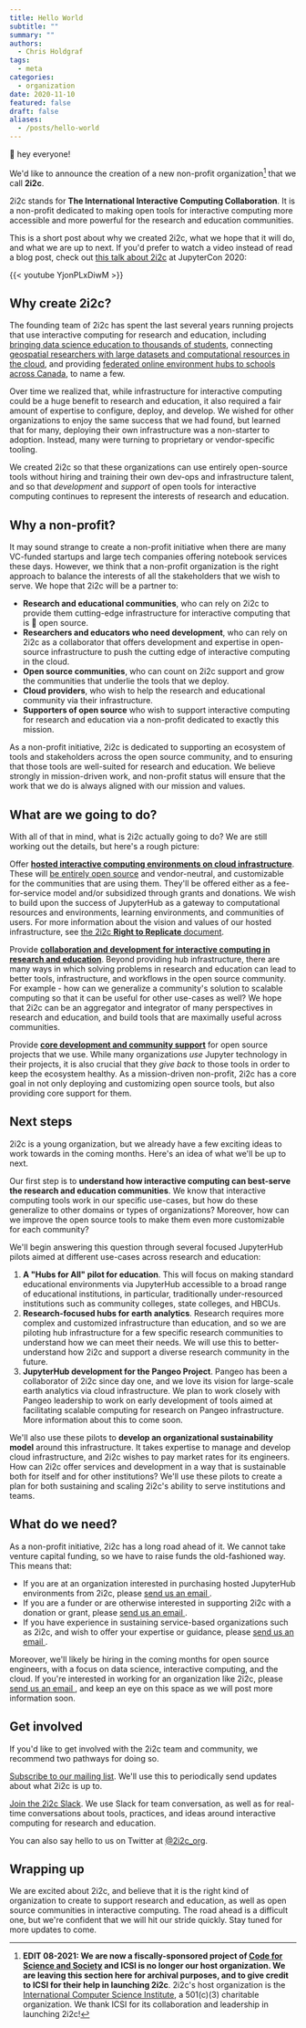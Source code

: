 ```yaml
---
title: Hello World
subtitle: ""
summary: ""
authors:
  - Chris Holdgraf
tags:
  - meta
categories:
  - organization
date: 2020-11-10
featured: false
draft: false
aliases:
  - /posts/hello-world
---
```


👋 hey everyone!

We'd like to announce the creation of a new non-profit organization[^1] that we call **2i2c**.

[^1]: **EDIT 08-2021: We are now a fiscally-sponsored project of [Code for Science and Society](https://codeforscience.org) and ICSI is no longer our host organization. We are leaving this section here for archival purposes, and to give credit to ICSI for their help in launching 2i2c**. 2i2c's host organization is the [International Computer Science Institute](http://www.icsi.berkeley.edu/), a 501(c)(3) charitable organization. We thank ICSI for its collaboration and leadership in launching 2i2c! 


2i2c stands for **The International Interactive Computing Collaboration**. It is a non-profit dedicated to making open tools for interactive computing more accessible and more powerful for the research and education communities.

This is a short post about why we created 2i2c, what we hope that it will do, and what we are up to next. If you'd prefer to watch a video instead of read a blog post, check out [this talk about 2i2c](https://cfp.jupytercon.com/2020/schedule/presentation/209/2i2c-sustaining-open-source-through-hosted-jupyter-infrastructure-for-research-and-education/) at JupyterCon 2020:

{{< youtube YjonPLxDiwM >}}

## Why create 2i2c?

The founding team of 2i2c has spent the last several years running projects that use interactive computing for research and education, including [bringing data science education to thousands of students](/founders#datahub), connecting [geospatial researchers with large datasets and computational resources in the cloud](/founders#pangeo), and providing [federated online environment hubs to schools across Canada](/founders#syzygy), to name a few.

Over time we realized that, while infrastructure for interactive computing could be a huge benefit to research and education, it also required a fair amount of expertise to configure, deploy, and develop. We wished for other organizations to enjoy the same success that we had found, but learned that for many, deploying their own infrastructure was a non-starter to adoption. Instead, many were turning to proprietary or vendor-specific tooling.

We created 2i2c so that these organizations can use entirely open-source tools without hiring and training their own dev-ops and infrastructure talent, and so that _development_ and _support_ of open tools for interactive computing continues to represent the interests of research and education.

## Why a non-profit?

It may sound strange to create a non-profit initiative when there are many VC-funded startups and large tech companies offering notebook services these days. However, we think that a non-profit organization is the right approach to balance the interests of all the stakeholders that we wish to serve. We hope that 2i2c will be a partner to:

- **Research and educational communities**, who can rely on 2i2c to provide them cutting-edge infrastructure for interactive computing that is 💯 open source.
- **Researchers and educators who need development**, who can rely on 2i2c as a collaborator that offers development and expertise in open-source infrastructure to push the cutting edge of interactive computing in the cloud.
- **Open source communities**, who can count on 2i2c support and grow the communities that underlie the tools that we deploy.
- **Cloud providers**, who wish to help the research and educational community via their infrastructure.
- **Supporters of open source** who wish to support interactive computing for research and education via a non-profit dedicated to exactly this mission.

As a non-profit initiative, 2i2c is dedicated to supporting an ecosystem of tools and stakeholders across the open source community, and to ensuring that those tools are well-suited for research and education. We believe strongly in mission-driven work, and non-profit status will ensure that the work that we do is always aligned with our mission and values.

## What are we going to do?

With all of that in mind, what is 2i2c actually going to do? We are still working out the details, but here's a rough picture:

Offer [**hosted interactive computing environments on cloud infrastructure**](/infrastructure). These will [be entirely open source](/right-to-replicate) and vendor-neutral, and customizable for the communities that are using them. They'll be offered either as a fee-for-service model and/or subsidized through grants and donations. We wish to build upon the success of JupyterHub as a gateway to computational resources and environments, learning environments, and communities of users. For more information about the vision and values of our hosted infrastructure, see [the 2i2c **Right to Replicate** document](/right-to-replicate).

Provide [**collaboration and development for interactive computing in research and education**](/infrastructure#research-development-hubs). Beyond providing hub infrastructure, there are many ways in which solving problems in research and education can lead to better tools, infrastructure, and workflows in the open source community. For example - how can we generalize a community's solution to scalable computing so that it can be useful for other use-cases as well? We hope that 2i2c can be an aggregator and integrator of many perspectives in research and education, and build tools that are maximally useful across communities.

Provide [**core development and community support**](/service/#jupyter) for open source projects that we use. While many organizations *use* Jupyter technology in their projects, it is also crucial that they *give back* to those tools in order to keep the ecosystem healthy. As a mission-driven non-profit, 2i2c has a core goal in not only deploying and customizing open source tools, but also providing core support for them.

## Next steps

2i2c is a young organization, but we already have a few exciting ideas to work towards in the coming months. Here's an idea of what we'll be up to next.

Our first step is to **understand how interactive computing can best-serve the research and education communities**. We know that interactive computing tools work in our specific use-cases, but how do these generalize to other domains or types of organizations? Moreover, how can we improve the open source tools to make them even more customizable for each community?

We'll begin answering this question through several focused JupyterHub pilots aimed at different use-cases across research and education:

1. **A "Hubs for All" pilot for education**. This will focus on making standard educational environments via JupyterHub accessible to a broad range of educational institutions, in particular, traditionally under-resourced institutions such as community colleges, state colleges, and HBCUs.
2. **Research-focused hubs for earth analytics**. Research requires more complex and customized infrastructure than education, and so we are piloting hub infrastructure for a few specific research communities to understand how we can meet their needs. We will use this to better-understand how 2i2c and support a diverse research community in the future.
3. **JupyterHub development for the Pangeo Project**. Pangeo has been a collaborator of 2i2c since day one, and we love its vision for large-scale earth analytics via cloud infrastructure. We plan to work closely with Pangeo leadership to work on early development of tools aimed at facilitating scalable computing for research on Pangeo infrastructure. More information about this to come soon.

We'll also use these pilots to **develop an organizational sustainability model** around this infrastructure. It takes expertise to manage and develop cloud infrastructure, and 2i2c wishes to pay market rates for its engineers. How can 2i2c offer services and development in a way that is sustainable both for itself and for other institutions? We'll use these pilots to create a plan for both sustaining and scaling 2i2c's ability to serve institutions and teams.

## What do we need?

As a non-profit initiative, 2i2c has a long road ahead of it. We cannot take venture capital funding, so we have to raise funds the old-fashioned way. This means that:

- If you are at an organization interested in purchasing hosted JupyterHub environments from 2i2c, please [send us an email <i class="fas fa-envelope"></i>](mailto:hello@2i2c.org).
- If you are a funder or are otherwise interested in supporting 2i2c with a donation or grant, please [send us an email <i class="fas fa-envelope"></i>](mailto:hello@2i2c.org).
- If you have experience in sustaining service-based organizations such as 2i2c, and wish to offer your expertise or guidance, please [send us an email <i class="fas fa-envelope"></i>](mailto:hello@2i2c.org).

Moreover, we'll likely be hiring in the coming months for open source engineers, with a  focus on data science, interactive computing, and the cloud. If you're interested in working for an organization like 2i2c, please [send us an email <i class="fas fa-envelope"></i>](mailto:hello@2i2c.org), and keep an eye on this space as we will post more information soon.

## Get involved

If you'd like to get involved with the 2i2c team and community, we recommend two pathways for doing so.

[Subscribe to our mailing list](https://docs.google.com/forms/d/e/1FAIpQLSdW_bhVrXfgRYa9Ct6w399KQPILbU_3nKUF_tgnGZJbs91SXg/viewform?usp=sf_link). We'll use this to periodically send updates about what 2i2c is up to.

[Join the 2i2c Slack](https://forms.gle/f3rmHZCijK3bYAaA8). We use Slack for team conversation, as well as for real-time conversations about tools, practices, and ideas around interactive computing for research and education.

You can also say hello to us on Twitter at [@2i2c_org](https://twitter.com/2i2c_org).

## Wrapping up

We are excited about 2i2c, and believe that it is the right kind of organization to create to support research and education, as well as open source communities in interactive computing. The road ahead is a difficult one, but we're confident that we will hit our stride quickly. Stay tuned for more updates to come.
